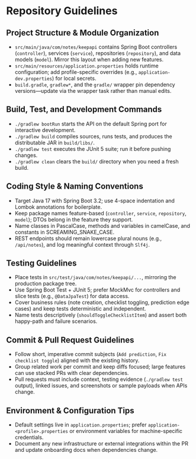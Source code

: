 # Repository Guidelines

## Project Structure & Module Organization
- `src/main/java/com/notes/keepapi` contains Spring Boot controllers (`controller`), services (`service`), repositories (`repository`), and data models (`model`). Mirror this layout when adding new features.
- `src/main/resources/application.properties` holds runtime configuration; add profile-specific overrides (e.g., `application-dev.properties`) for local secrets.
- `build.gradle`, `gradlew*`, and the `gradle/` wrapper pin dependency versions—update via the wrapper task rather than manual edits.

## Build, Test, and Development Commands
- `./gradlew bootRun` starts the API on the default Spring port for interactive development.
- `./gradlew build` compiles sources, runs tests, and produces the distributable JAR in `build/libs/`.
- `./gradlew test` executes the JUnit 5 suite; run it before pushing changes.
- `./gradlew clean` clears the `build/` directory when you need a fresh build.

## Coding Style & Naming Conventions
- Target Java 17 with Spring Boot 3.2; use 4-space indentation and Lombok annotations for boilerplate.
- Keep package names feature-based (`controller`, `service`, `repository`, `model`); DTOs belong in the feature they support.
- Name classes in PascalCase, methods and variables in camelCase, and constants in SCREAMING_SNAKE_CASE.
- REST endpoints should remain lowercase plural nouns (e.g., `/api/notes`), and log meaningful context through `Slf4j`.

## Testing Guidelines
- Place tests in `src/test/java/com/notes/keepapi/...`, mirroring the production package tree.
- Use Spring Boot Test + JUnit 5; prefer MockMvc for controllers and slice tests (e.g., `@DataJpaTest`) for data access.
- Cover business rules (note creation, checklist toggling, prediction edge cases) and keep tests deterministic and independent.
- Name tests descriptively (`shouldToggleChecklistItem`) and assert both happy-path and failure scenarios.

## Commit & Pull Request Guidelines
- Follow short, imperative commit subjects (`Add prediction`, `Fix checklist toggle`) aligned with the existing history.
- Group related work per commit and keep diffs focused; large features can use stacked PRs with clear dependencies.
- Pull requests must include context, testing evidence (`./gradlew test` output), linked issues, and screenshots or sample payloads when APIs change.

## Environment & Configuration Tips
- Default settings live in `application.properties`; prefer `application-<profile>.properties` or environment variables for machine-specific credentials.
- Document any new infrastructure or external integrations within the PR and update onboarding docs when dependencies change.
